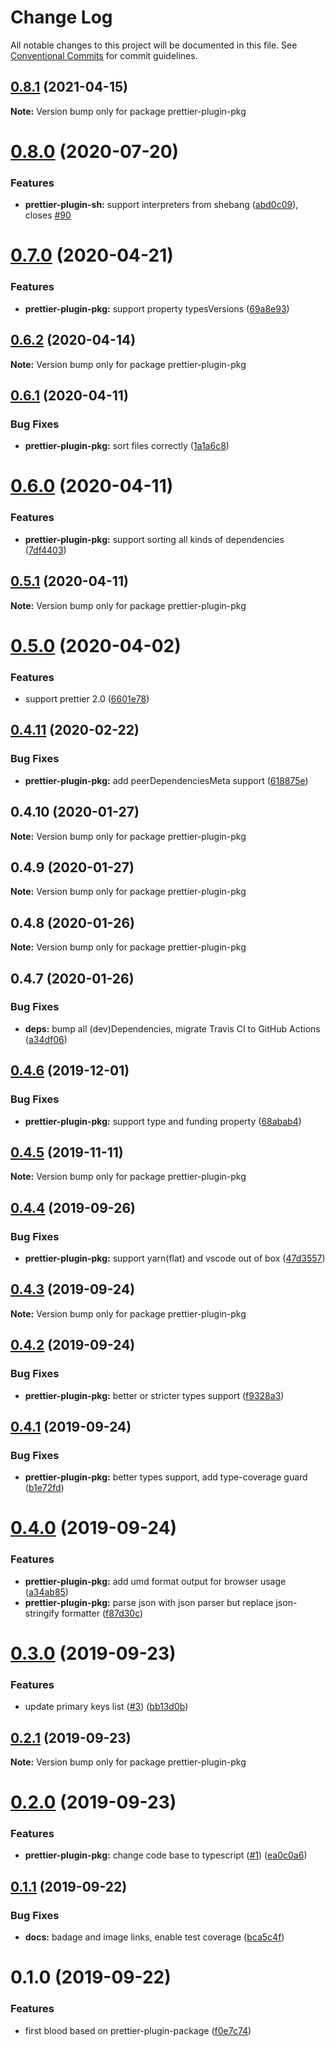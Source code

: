 # Change Log

All notable changes to this project will be documented in this file.
See [Conventional Commits](https://conventionalcommits.org) for commit guidelines.

## [0.8.1](https://github.com/rx-ts/prettier/compare/prettier-plugin-pkg@0.8.0...prettier-plugin-pkg@0.8.1) (2021-04-15)

**Note:** Version bump only for package prettier-plugin-pkg





# [0.8.0](https://github.com/rx-ts/prettier/compare/prettier-plugin-pkg@0.7.0...prettier-plugin-pkg@0.8.0) (2020-07-20)


### Features

* **prettier-plugin-sh:** support interpreters from shebang ([abd0c09](https://github.com/rx-ts/prettier/commit/abd0c090846c75b7feeb97a801dd33d0c505e9e6)), closes [#90](https://github.com/rx-ts/prettier/issues/90)





# [0.7.0](https://github.com/rx-ts/prettier/compare/prettier-plugin-pkg@0.6.2...prettier-plugin-pkg@0.7.0) (2020-04-21)


### Features

* **prettier-plugin-pkg:** support property typesVersions ([69a8e93](https://github.com/rx-ts/prettier/commit/69a8e935e3c283f97b214db1dfe4e77cfd4acfa3))





## [0.6.2](https://github.com/rx-ts/prettier/compare/prettier-plugin-pkg@0.6.1...prettier-plugin-pkg@0.6.2) (2020-04-14)

**Note:** Version bump only for package prettier-plugin-pkg





## [0.6.1](https://github.com/rx-ts/prettier/compare/prettier-plugin-pkg@0.6.0...prettier-plugin-pkg@0.6.1) (2020-04-11)


### Bug Fixes

* **prettier-plugin-pkg:** sort files correctly ([1a1a6c8](https://github.com/rx-ts/prettier/commit/1a1a6c8e58912d4c89e3da8420c0ca7323682f89))





# [0.6.0](https://github.com/rx-ts/prettier/compare/prettier-plugin-pkg@0.5.1...prettier-plugin-pkg@0.6.0) (2020-04-11)


### Features

* **prettier-plugin-pkg:** support sorting all kinds of dependencies ([7df4403](https://github.com/rx-ts/prettier/commit/7df4403a2885fd1c863df34cd62e99e2858147bb))





## [0.5.1](https://github.com/rx-ts/prettier/compare/prettier-plugin-pkg@0.5.0...prettier-plugin-pkg@0.5.1) (2020-04-11)

**Note:** Version bump only for package prettier-plugin-pkg





# [0.5.0](https://github.com/rx-ts/prettier/compare/prettier-plugin-pkg@0.4.11...prettier-plugin-pkg@0.5.0) (2020-04-02)


### Features

* support prettier 2.0 ([6601e78](https://github.com/rx-ts/prettier/commit/6601e78d4e751b4fedc0d4a20537705bb7862792))





## [0.4.11](https://github.com/rx-ts/prettier/compare/prettier-plugin-pkg@0.4.10...prettier-plugin-pkg@0.4.11) (2020-02-22)


### Bug Fixes

* **prettier-plugin-pkg:** add peerDependenciesMeta support ([618875e](https://github.com/rx-ts/prettier/commit/618875ee48ab49820c4715a3a746b897333317e2))





## 0.4.10 (2020-01-27)

**Note:** Version bump only for package prettier-plugin-pkg





## 0.4.9 (2020-01-27)

**Note:** Version bump only for package prettier-plugin-pkg





## 0.4.8 (2020-01-26)

**Note:** Version bump only for package prettier-plugin-pkg





## 0.4.7 (2020-01-26)


### Bug Fixes

* **deps:** bump all (dev)Dependencies, migrate Travis CI to GitHub Actions ([a34df06](https://github.com/rx-ts/prettier/commit/a34df06b7701bef92c6c8a0566a2c48bd1d25f20))





## [0.4.6](https://github.com/rx-ts/prettier/compare/prettier-plugin-pkg@0.4.5...prettier-plugin-pkg@0.4.6) (2019-12-01)


### Bug Fixes

* **prettier-plugin-pkg:** support type and funding property ([68abab4](https://github.com/rx-ts/prettier/commit/68abab40312520dce01c6b6156b662d1df5c3f4b))





## [0.4.5](https://github.com/rx-ts/prettier/compare/prettier-plugin-pkg@0.4.4...prettier-plugin-pkg@0.4.5) (2019-11-11)

**Note:** Version bump only for package prettier-plugin-pkg





## [0.4.4](https://github.com/rx-ts/prettier/compare/prettier-plugin-pkg@0.4.3...prettier-plugin-pkg@0.4.4) (2019-09-26)


### Bug Fixes

* **prettier-plugin-pkg:** support yarn(flat) and vscode out of box ([47d3557](https://github.com/rx-ts/prettier/commit/47d3557))





## [0.4.3](https://github.com/rx-ts/prettier/compare/prettier-plugin-pkg@0.4.2...prettier-plugin-pkg@0.4.3) (2019-09-24)

**Note:** Version bump only for package prettier-plugin-pkg





## [0.4.2](https://github.com/rx-ts/prettier/compare/prettier-plugin-pkg@0.4.1...prettier-plugin-pkg@0.4.2) (2019-09-24)


### Bug Fixes

* **prettier-plugin-pkg:** better or stricter types support ([f9328a3](https://github.com/rx-ts/prettier/commit/f9328a3))





## [0.4.1](https://github.com/rx-ts/prettier/compare/prettier-plugin-pkg@0.4.0...prettier-plugin-pkg@0.4.1) (2019-09-24)


### Bug Fixes

* **prettier-plugin-pkg:** better types support, add type-coverage guard ([b1e72fd](https://github.com/rx-ts/prettier/commit/b1e72fd))





# [0.4.0](https://github.com/rx-ts/prettier/compare/prettier-plugin-pkg@0.3.0...prettier-plugin-pkg@0.4.0) (2019-09-24)


### Features

* **prettier-plugin-pkg:** add umd format output for browser usage ([a34ab85](https://github.com/rx-ts/prettier/commit/a34ab85))
* **prettier-plugin-pkg:** parse json with json parser but replace json-stringify formatter ([f87d30c](https://github.com/rx-ts/prettier/commit/f87d30c))





# [0.3.0](https://github.com/rx-ts/prettier/compare/prettier-plugin-pkg@0.2.1...prettier-plugin-pkg@0.3.0) (2019-09-23)


### Features

* update primary keys list ([#3](https://github.com/rx-ts/prettier/issues/3)) ([bb13d0b](https://github.com/rx-ts/prettier/commit/bb13d0b))





## [0.2.1](https://github.com/rx-ts/prettier/compare/prettier-plugin-pkg@0.2.0...prettier-plugin-pkg@0.2.1) (2019-09-23)

**Note:** Version bump only for package prettier-plugin-pkg





# [0.2.0](https://github.com/rx-ts/prettier/compare/prettier-plugin-pkg@0.1.1...prettier-plugin-pkg@0.2.0) (2019-09-23)


### Features

* **prettier-plugin-pkg:** change code base to typescript ([#1](https://github.com/rx-ts/prettier/issues/1)) ([ea0c0a6](https://github.com/rx-ts/prettier/commit/ea0c0a6))





## [0.1.1](https://github.com/rx-ts/prettier/compare/prettier-plugin-pkg@0.1.0...prettier-plugin-pkg@0.1.1) (2019-09-22)


### Bug Fixes

* **docs:** badage and image links, enable test coverage ([bca5c4f](https://github.com/rx-ts/prettier/commit/bca5c4f))





# 0.1.0 (2019-09-22)


### Features

* first blood based on prettier-plugin-package ([f0e7c74](https://github.com/rx-ts/prettier/commit/f0e7c74))
